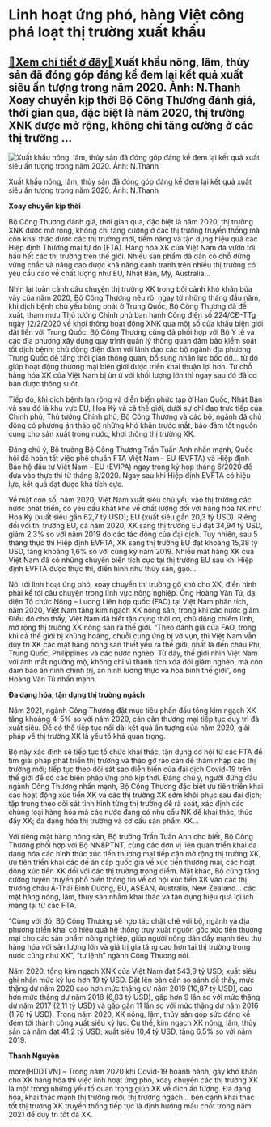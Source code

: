 Linh hoạt ứng phó, hàng Việt công phá loạt thị trường xuất khẩu
===============================================================

[:gift:Xem chi tiết ở đây:gift:](https://hddtvn.com/linh-hoat-ung-pho-hang-viet-cong-pha-loat-thi-truong-xuat-khau/)Xuất khẩu nông, lâm, thủy sản đã đóng góp đáng kể đem lại kết quả xuất siêu ấn tượng trong năm 2020. Ảnh: N.Thanh Xoay chuyển kịp thời Bộ Công Thương đánh giá, thời gian qua, đặc biệt là năm 2020, thị trường XNK được mở rộng, không chỉ tăng cường ở các thị trường …
-------------------------------------------------------------------------------------------------------------------------------------------------------------------------------------------------------------------------------------------------------------------------





![Xuất khẩu nông, lâm, thủy sản đã đóng góp đáng kể đem lại kết quả xuất siêu ấn tượng trong năm 2020. 	Ảnh: N.Thanh](https://hddtvn.com/wp-content/uploads/2021/02/84984071.jpg "Xuất khẩu nông, lâm, thủy sản đã đóng góp đáng kể đem lại kết quả xuất siêu ấn tượng trong năm 2020. 	Ảnh: N.Thanh")


Xuất khẩu nông, lâm, thủy sản đã đóng góp đáng kể đem lại kết quả xuất siêu ấn tượng trong năm 2020. Ảnh: N.Thanh



**Xoay chuyển kịp thời**


Bộ Công Thương đánh giá, thời gian qua, đặc biệt là năm 2020, thị trường XNK được mở rộng, không chỉ tăng cường ở các thị trường truyền thống mà còn khai thác được các thị trường mới, tiềm năng và tận dụng hiệu quả các Hiệp định Thương mại tự do (FTA). Hàng hóa XK của Việt Nam đã vươn tới hầu hết các thị trường trên thế giới. Nhiều sản phẩm đã dần có chỗ đứng vững chắc và nâng cao được khả năng cạnh tranh trên nhiều thị trường có yêu cầu cao về chất lượng như EU, Nhật Bản, Mỹ, Australia…


Nhìn lại toàn cảnh câu chuyện thị trường XK trong bối cảnh khó khăn bủa vây của năm 2020, Bộ Công Thương nêu rõ, ngay từ những tháng đầu năm, khi dịch bệnh chủ yếu bùng phát ở Trung Quốc, Bộ Công Thương đã đề xuất, tham mưu Thủ tướng Chính phủ ban hành Công điện số 224/CĐ-TTg ngày 12/2/2020 về khơi thông hoạt động XNK qua một số cửa khẩu biên giới đất liền với Trung Quốc. Bộ Công Thương cũng đã phối hợp với Bộ Y tế và các địa phương xây dựng quy trình quản lý thông quan đảm bảo kiểm soát tốt dịch bệnh; chủ động điện đàm với lãnh đạo các bộ ngành địa phương Trung Quốc để tăng thời gian thông quan, bổ sung nhân lực bốc dỡ… từ đó giúp hoạt động thương mại biên giới được triển khai thuận lợi hơn. Từ chỗ hàng hóa XK của Việt Nam bị ùn ứ với khối lượng lớn thì ngay sau đó đã cơ bản được thông suốt.


Tiếp đó, khi dịch bệnh lan rộng và diễn biến phức tạp ở Hàn Quốc, Nhật Bản và sau đó là khu vực EU, Hoa Kỳ và cả thế giới, dưới sự chỉ đạo trực tiếp của Chính phủ, Thủ tướng Chính phủ, Bộ Công Thương và các bộ, ngành đã chủ động có phương án tháo gỡ những khó khăn trước mắt, bảo đảm tốt nguồn cung cho sản xuất trong nước, khơi thông thị trường XK.


Đáng chú ý, Bộ trưởng Bộ Công Thương Trần Tuấn Anh nhấn mạnh, Quốc hội đã hoàn tất việc phê chuẩn FTA Việt Nam – EU (EVFTA) và Hiệp định Bảo hộ đầu tư Việt Nam – EU (EVIPA) ngay trong kỳ họp tháng 6/2020 để đưa vào thực thi từ tháng 8/2020. Ngay sau khi Hiệp định EVFTA có hiệu lực, kết quả đạt được khá tích cực.


Về mặt con số, năm 2020, Việt Nam xuất siêu chủ yếu vào thị trường các nước phát triển, có yêu cầu khắt khe về chất lượng đối với hàng hóa NK như Hoa Kỳ (xuất siêu gần 62,7 tỷ USD); EU (xuất siêu gần 20,3 tỷ USD). Riêng đối với thị trường EU, cả năm 2020, XK sang thị trường EU đạt 34,94 tỷ USD, giảm 2,3% so với năm 2019 do các tác động của đại dịch. Tuy nhiên, sau 5 tháng thực thi Hiệp định EVFTA, XK sang thị trường EU đạt khoảng 15,38 tỷ USD, tăng khoảng 1,6% so với cùng kỳ năm 2019. Nhiều mặt hàng XK của Việt Nam đã có những chuyển biến tích cực tại thị trường EU sau khi Hiệp định EVFTA được thực thi, điển hình như thủy sản, gạo…


Nói tới linh hoạt ứng phó, xoay chuyển thị trường gỡ khó cho XK, điển hình phải kể tới câu chuyện trong lĩnh vực nông nghiệp. Ông Hoàng Văn Tú, đại diện Tổ chức Nông – Lương Liên hợp quốc (FAO) tại Việt Nam phân tích, năm 2020, Việt Nam tăng kim ngạch XK nông sản, trong khi các nước giảm. Điều đó cho thấy, Việt Nam đã biết tận dụng thời cơ, chủ động chiếm lĩnh, mở rộng thị trường XK nông sản ra thế giới. “Theo đánh giá của FAO, trong khi cả thế giới bị khủng hoảng, chuỗi cung ứng bị vỡ vụn, thì Việt Nam vẫn duy trì XK các mặt hàng nông sản thiết yếu ra thế giới, nhất là đến châu Phi, Trung Quốc, Philippines và các nước nghèo. Từ đây, thế giới nhìn Việt Nam với ánh mắt ngưỡng mộ, không chỉ vì thành tích xóa đói giảm nghèo, mà còn đảm bảo an ninh chính trị, an ninh lương thực và hòa bình thế giới”, ông Hoàng Văn Tú nhấn mạnh.


**Đa dạng hóa, tận dụng thị trường ngách**


Năm 2021, ngành Công Thương đặt mục tiêu phấn đấu tổng kim ngạch XK tăng khoảng 4-5% so với năm 2020, cán cân thương mại tiếp tục duy trì đà xuất siêu. Để có thể tiếp tục nối dài kết quả ấn tượng của năm 2020, giải pháp về thị trường XK là yếu tố khá quan trọng.


Bộ này xác định sẽ tiếp tục tổ chức khai thác, tận dụng cơ hội từ các FTA để tìm giải pháp phát triển thị trường và tháo gỡ rào cản để thâm nhập các thị trường mới; tiếp tục theo dõi sát sao diễn biến của đại dịch Covid-19 trên thế giới để có các biện pháp ứng phó kịp thời. Đáng chú ý, người đứng đầu ngành Công Thương nhấn mạnh, Bộ Công Thương đặc biệt ưu tiên triển khai các hoạt động xúc tiến XK và các thị trường XK sớm khôi phục sau đại địch; tập trung theo dõi sát tình hình từng thị trường để rà soát, xác định các chủng loại hàng hóa mà các nước đang có nhu cầu NK để khai thác, thúc đẩy XK; đa dạng hóa thị trường và cơ cấu sản phẩm XK…


Với riêng mặt hàng nông sản, Bộ trưởng Trần Tuấn Anh cho biết, Bộ Công Thương phối hợp với Bộ NN&PTNT, cùng các đơn vị liên quan triển khai đa dạng hóa các hình thức xúc tiến thương mại tiếp cận mở rộng thị trường XK, ưu tiên triển khai các đề án cấp quốc gia về xúc tiến thương mại, các hoạt động xúc tiến XK đối với các thị trường trọng điểm. Mặt khác, Bộ cũng tăng cường tuyên truyền phổ biến thông tin về cơ hội xúc tiến XK vào các thị trường châu Á-Thái Bình Dương, EU, ASEAN, Australia, New Zealand… các mặt hàng nông, lâm, thủy sản nhằm khai thác và tận dụng hiệu quả lợi ích mang lại từ các FTA.


“Cùng với đó, Bộ Công Thương sẽ hợp tác chặt chẽ với bộ, ngành và địa phương triển khai có hiệu quả hệ thống truy xuất nguồn gốc xúc tiến thương mại cho các sản phẩm nông nghiệp, giúp người nông dân đẩy mạnh tiêu thụ hàng hóa với sản lượng lớn và giá trị gia tăng cao hơn tại thị trường trong nước cũng như XK”, “tư lệnh” ngành Công Thương nói.





Năm 2020, tổng kim ngạch XNK của Việt Nam đạt 543,9 tỷ USD; xuất siêu ghi nhận mức kỷ lục hơn 19 tỷ USD. Đặt lên bàn cân so sánh dễ thấy, mức thặng dư năm 2020 cao hơn mức thặng dư năm 2019 (10,87 tỷ USD), cao hơn mức thặng dư năm 2018 (6,83 tỷ USD), gấp hơn 9 lần so với mức thặng dư năm 2017 (2,11 tỷ USD) và gấp gần 11 lần so với mức thặng dư năm 2016 (1,78 tỷ USD). 
Trong năm 2020, XK nông, lâm, thủy sản góp sức đáng kể đem tới thành công xuất siêu kỷ lục. Cụ thể, kim ngạch XK nông, lâm, thủy sản cả năm đạt 41,2 tỷ USD; xuất siêu 10,4 tỷ USD, tăng 6,5% so với năm 2019.







**Thanh Nguyễn**



more(HDDTVN) – Trong năm 2020 khi Covid-19 hoành hành, gây khó khăn cho XK hàng hóa thì việc linh hoạt ứng phó, xoay chuyển các thị trường XK là một trong những yếu tố quan trọng giúp XK về đích ấn tượng. Đa dạng hóa, khai thác mạnh thị trường mới, thị trường ngách… bên cạnh khai thác tốt thị trường XK truyền thống tiếp tục là định hướng mấu chốt trong năm 2021 để duy trì tốt đà XK.

